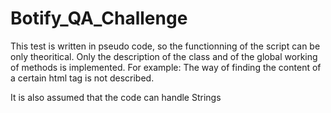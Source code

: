 # Botify_QA_Challenge

This test is written in pseudo code, so the functionning of the script can be only theoritical.
Only the description of the class and of the global working of methods is implemented.
For example: The way of finding the content of a certain html tag is not described.

It is also assumed that the code can handle Strings
